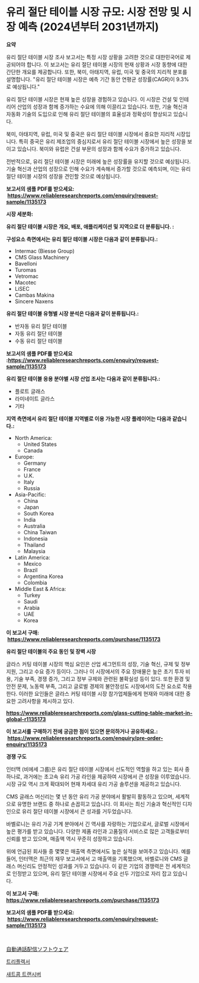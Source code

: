<p><h1>유리 절단 테이블 시장 규모: 시장 전망 및 시장 예측 (2024년부터 2031년까지)</h1></p><p><strong>요약</strong></p>
<p><p>유리 절단 테이블 시장 조사 보고서는 특정 시장 상황을 고려한 것으로 대한민국어로 제공되어야 합니다. 이 보고서는 유리 절단 테이블 시장의 현재 상황과 시장 동향에 대한 간단한 개요를 제공합니다. 또한, 북미, 아태지역, 유럽, 미국 및 중국의 지리적 분포를 설명합니다. "유리 절단 테이블 시장은 예측 기간 동안 연평균 성장률(CAGR)이 9.3%로 예상됩니다."</p><p>유리 절단 테이블 시장은 현재 높은 성장을 경험하고 있습니다. 이 시장은 건설 및 인테리어 산업의 성장과 함께 증가하는 수요에 의해 이끌리고 있습니다. 또한, 기술 혁신과 자동화 기술의 도입으로 인해 유리 절단 테이블의 효율성과 정확성이 향상되고 있습니다.</p><p>북미, 아태지역, 유럽, 미국 및 중국은 유리 절단 테이블 시장에서 중요한 지리적 시장입니다. 특히 중국은 유리 제조업의 중심지로서 유리 절단 테이블 시장에서 높은 성장을 보이고 있습니다. 북미와 유럽은 건설 부문의 성장과 함께 수요가 증가하고 있습니다.</p><p>전반적으로, 유리 절단 테이블 시장은 미래에 높은 성장률을 유지할 것으로 예상됩니다. 기술 혁신과 산업의 성장으로 인해 수요가 계속해서 증가할 것으로 예측되며, 이는 유리 절단 테이블 시장의 성장을 견인할 것으로 예상됩니다.</p></p>
<p><strong>보고서의 샘플 PDF를 받으세요: &nbsp;<a href="https://www.reliableresearchreports.com/enquiry/request-sample/1135173">https://www.reliableresearchreports.com/enquiry/request-sample/1135173</a></strong></p>
<p><strong>시장 세분화:</strong></p>
<p><strong> 유리 절단 테이블 시장은 개요, 배포, 애플리케이션 및 지역으로 더 분류됩니다. :</strong></p>
<p><strong>구성요소 측면에서는 유리 절단 테이블 시장은 다음과 같이 분류됩니다.:</strong></p>
<p><ul><li>Intermac (Biesse Group)</li><li>CMS Glass Machinery</li><li>Bavelloni</li><li>Turomas</li><li>Vetromac</li><li>Macotec</li><li>LiSEC</li><li>Cambas Makina</li><li>Sincere Naxens</li></ul></p>
<p><strong> 유리 절단 테이블 유형별 시장 분석은 다음과 같이 분류됩니다.:</strong></p>
<p><ul><li>반자동 유리 절단 테이블</li><li>자동 유리 절단 테이블</li><li>수동 유리 절단 테이블</li></ul></p>
<p><strong>보고서의 샘플 PDF를 받으세요 :<a href="https://www.reliableresearchreports.com/enquiry/request-sample/1135173">https://www.reliableresearchreports.com/enquiry/request-sample/1135173</a></strong></p>
<p><strong> 유리 절단 테이블 응용 분야별 시장 산업 조사는 다음과 같이 분류됩니다.:</strong></p>
<p><ul><li>플로트 글래스</li><li>라미네이트 글라스</li><li>기타</li></ul></p>
<p><strong>지역 측면에서 유리 절단 테이블 지역별로 이용 가능한 시장 플레이어는 다음과 같습니다.:</strong></p>
<p><ul>
    <li>
        North America:
        <ul>
            <li>United States</li>
            <li>Canada</li>
        </ul>
    </li>
    <li>
        Europe:
        <ul>
            <li>Germany</li>
            <li>France</li>
            <li>U.K.</li>
            <li>Italy</li>
            <li>Russia</li>
        </ul>
    </li>
    <li>
        Asia-Pacific:
        <ul>
            <li>China</li>
            <li>Japan</li>
            <li>South Korea</li>
            <li>India</li>
            <li>Australia</li>
            <li>China Taiwan</li>
            <li>Indonesia</li>
            <li>Thailand</li>
            <li>Malaysia</li>
        </ul>
    </li>
    <li>
        Latin America:
        <ul>
            <li>Mexico</li>
            <li>Brazil</li>
            <li>Argentina Korea</li>
            <li>Colombia</li>
        </ul>
    </li>
    <li>
        Middle East & Africa:
        <ul>
            <li>Turkey</li>
            <li>Saudi</li>
            <li>Arabia</li>
            <li>UAE</li>
            <li>Korea</li>
        </ul>
    </li>
    </ul></p>
<p><strong>이 보고서 구매: &nbsp;<a href="https://www.reliableresearchreports.com/purchase/1135173">https://www.reliableresearchreports.com/purchase/1135173</a></strong></p>
<p><strong>유리 절단 테이블의 주요 동인 및 장벽 시장</strong></p>
<p><p>글라스 커팅 테이블 시장의 핵심 요인은 산업 세그먼트의 성장, 기술 혁신, 규제 및 정부 지원, 그리고 수요 증가 등이다. 그러나 이 시장에서의 주요 장애물은 높은 초기 투자 비용, 기술 부족, 경쟁 증가, 그리고 정부 규제와 관련된 불확실성 등이 있다. 또한 환경 및 안전 문제, 노동력 부족, 그리고 글로벌 경제의 불안정성도 시장에서의 도전 요소로 작용한다. 이러한 요인들은 글라스 커팅 테이블 시장 참가업체들에게 현재와 미래에 대한 중요한 고려사항을 제시하고 있다.</p></p>
<p><strong><a href="https://www.reliableresearchreports.com/glass-cutting-table-market-in-global-r1135173">https://www.reliableresearchreports.com/glass-cutting-table-market-in-global-r1135173</a></strong></p>
<p><strong>이 보고서를 구매하기 전에 궁금한 점이 있으면 문의하거나 공유하세요.: &nbsp;<a href="https://www.reliableresearchreports.com/enquiry/pre-order-enquiry/1135173">https://www.reliableresearchreports.com/enquiry/pre-order-enquiry/1135173</a></strong></p>
<p><strong>경쟁 구도</strong></p>
<p><p>인터맥 (비에세 그룹)은 유리 절단 테이블 시장에서 선도적인 역할을 하고 있는 회사 중 하나로, 과거에는 초고속 유리 가공 라인을 제공하여 시장에서 큰 성장을 이루었습니다. 시장 규모 역시 크게 확대되어 현재 차세대 유리 가공 솔루션을 제공하고 있습니다.</p><p>CMS 글래스 머신리는 몇 년 동안 유리 가공 분야에서 활발히 활동하고 있으며, 세계적으로 유명한 브랜드 중 하나로 손꼽히고 있습니다. 이 회사는 최신 기술과 혁신적인 디자인으로 유리 절단 테이블 시장에서 큰 성과를 거두었습니다.</p><p>바벨로니는 유리 가공 기계 분야에서 긴 역사를 자랑하는 기업으로서, 글로벌 시장에서 높은 평가를 받고 있습니다. 다양한 제품 라인과 고품질의 서비스로 많은 고객들로부터 신뢰를 받고 있으며, 매출액 역시 꾸준히 성장하고 있습니다.</p><p>위에 언급된 회사들 중 몇몇은 매출액 측면에서도 높은 실적을 보여주고 있습니다. 예를 들어, 인터맥은 최근의 재무 보고서에서 고 매출액을 기록했으며, 바벨로니와 CMS 글래스 머신리도 안정적인 성과를 거두고 있습니다. 이 같은 기업의 경쟁력은 전 세계적으로 인정받고 있으며, 유리 절단 테이블 시장에서 주요 선두 기업으로 자리 잡고 있습니다.</p></p>
<p><strong>이 보고서 구매: &nbsp; <a href="https://www.reliableresearchreports.com/purchase/1135173">https://www.reliableresearchreports.com/purchase/1135173</a></strong></p>
<p><strong>보고서의 샘플 PDF를 받으세요: &nbsp;<a href="https://www.reliableresearchreports.com/enquiry/request-sample/1135173">https://www.reliableresearchreports.com/enquiry/request-sample/1135173</a></strong><strong></strong></p>
<p>&nbsp;</p>
<p><p><a href="https://medium.com/@jacobkelly525/%E8%87%AA%E5%8B%95%E9%80%9A%E8%A9%B1%E9%85%8D%E5%88%86%E3%82%BD%E3%83%95%E3%83%88%E3%82%A6%E3%82%A7%E3%82%A2%E5%B8%82%E5%A0%B4%E8%AA%BF%E6%9F%BB%E3%83%AC%E3%83%9D%E3%83%BC%E3%83%88-%E3%81%9D%E3%81%AE%E6%AD%B4%E5%8F%B2%E3%81%A82031%E5%B9%B4%E3%81%BE%E3%81%A7%E3%81%AE%E4%BA%88%E6%B8%AC-69de5b5a78a8">自動通話配信ソフトウェア</a></p><p><a href="https://medium.com/@kirby6567566/%ED%8A%B8%EB%A6%AC%ED%94%8C%EB%A0%89%EC%84%9C-%EC%8B%9C%EC%9E%A5-%EB%B6%84%EC%84%9D-cagr-%EC%8B%9C%EC%9E%A5-%EC%84%B8%EB%B6%84%ED%99%94-%EB%B0%8F-%EA%B8%80%EB%A1%9C%EB%B2%8C-%EC%82%B0%EC%97%85-%EA%B0%9C%EC%9A%94-91608cded7f8">트리플렉서</a></p><p><a href="https://medium.com/@johnsonlowe2023_38650/satcom-%ED%8A%B8%EB%9E%9C%EC%8B%9C%EB%B2%84-%EC%8B%9C%EC%9E%A5-%EB%A9%94%ED%8A%B8%EB%A6%AD%EC%8A%A4%EC%9D%98-%ED%95%B4%EB%8F%85-%EC%8B%9C%EC%9E%A5-%EC%A0%90%EC%9C%A0%EC%9C%A8-%ED%8A%B8%EB%A0%8C%EB%93%9C-%EB%B0%8F-%EC%84%B1%EC%9E%A5-%ED%8C%A8%ED%84%B4-a5b5b8b4ffcd">새트콤 트랜시버</a></p></p>